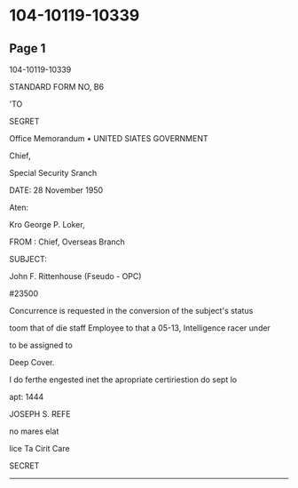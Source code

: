# 104-10119-10339

## Page 1

104-10119-10339

STANDARD FORM NO, B6

'TO

SEGRET

Office Memorandum • UNITED SIATES GOVERNMENT

Chief,

Special Security Sranch

DATE: 28 November 1950

Aten:

Kro George P. Loker,

FROM : Chief, Overseas Branch

SUBJECT:

John F. Rittenhouse (Fseudo - OPC)

#23500

Concurrence is requested in the conversion of the subject's status

toom that of die staff Employee to that a 05-13, Intelligence racer under

to be assigned to

Deep Cover.

I do ferthe engested inet the apropriate certiriestion do sept lo

apt: 1444

JOSEPH S. REFE

no mares elat

lice Ta Cirit Care

SECRET

---

